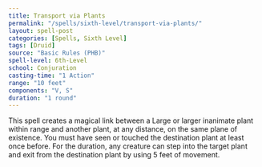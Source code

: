 ```yaml
---
title: Transport via Plants
permalink: "/spells/sixth-level/transport-via-plants/"
layout: spell-post
categories: [Spells, Sixth Level]
tags: [Druid]
source: "Basic Rules (PHB)"
spell-level: 6th-Level
school: Conjuration
casting-time: "1 Action"
range: "10 feet"
components: "V, S"
duration: "1 round"
---
```


This spell creates a magical link between a Large or larger inanimate plant within range and another plant, at any distance, on the same plane of existence. You must have seen or touched the destination plant at least once before. For the duration, any creature can step into the target plant and exit from the destination plant by using 5 feet of movement.